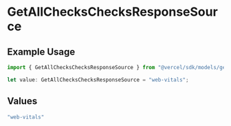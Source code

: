 # GetAllChecksChecksResponseSource

## Example Usage

```typescript
import { GetAllChecksChecksResponseSource } from "@vercel/sdk/models/getallchecksop.js";

let value: GetAllChecksChecksResponseSource = "web-vitals";
```

## Values

```typescript
"web-vitals"
```